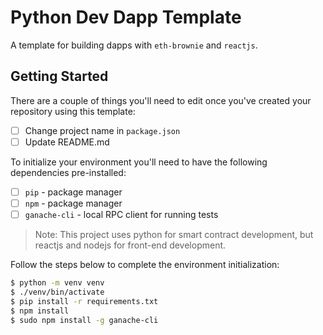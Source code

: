# Python Dev Dapp Template

A template for building dapps with `eth-brownie` and `reactjs`.

## Getting Started

There are a couple of things you'll need to edit once you've created your repository using this template:

- [ ] Change project name in `package.json`
- [ ] Update README.md

To initialize your environment you'll need to have the following dependencies pre-installed:

- [ ] `pip` - package manager
- [ ] `npm` - package manager
- [ ] `ganache-cli` - local RPC client for running tests

> Note: This project uses python for smart contract development, but reactjs and nodejs for front-end development.

Follow the steps below to complete the environment initialization:

```bash
$ python -m venv venv
$ ./venv/bin/activate
$ pip install -r requirements.txt
$ npm install
$ sudo npm install -g ganache-cli
```
